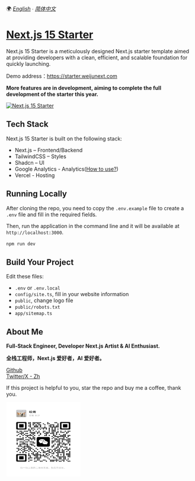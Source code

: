 🌍 _[English](README.md) ∙ [简体中文](README-zh.md)_

# [Next.js 15 Starter](https://starter.weijunext.com/)

Next.js 15 Starter is a meticulously designed Next.js starter template aimed at providing developers with a clean, efficient, and scalable foundation for quickly launching.

Demo address：https://starter.weijunext.com

**More features are in development, aiming to complete the full development of the starter this year.**

[![Next.js 15 Starter](./public/og.png)](https://www.starter.weijunext.com/)

## Tech Stack

Next.js 15 Starter is built on the following stack:

- Next.js – Frontend/Backend
- TailwindCSS – Styles
- Shadcn – UI
- Google Analytics - Analytics([How to use?](https://weijunext.com/article/979b9033-188c-4d88-bfff-6cf74d28420d))
- Vercel - Hosting

## Running Locally

After cloning the repo, you need to copy the `.env.example` file to create a `.env` file and fill in the required fields.

Then, run the application in the command line and it will be available at `http://localhost:3000`.

```bash
npm run dev
```

## Build Your Project

Edit these files:

- `.env` or `.env.local`
- `config/site.ts`, fill in your website information
- `public`, change logo file
- `public/robots.txt`
- `app/sitemap.ts`

## About Me

**Full-Stack Engineer, Developer Next.js Artist & AI Enthusiast.**

**全栈工程师，Next.js 爱好者，AI 爱好者。**

[Github](https://github.com/tewboo)  
[Twitter/X - Zh](https://twitter.com/Tewbooathtb)

If this project is helpful to you, star the repo and buy me a coffee, thank you.

<!-- <a href="https://www.buymeacoffee.com/weijunext" target="_blank"><img src="https://cdn.buymeacoffee.com/buttons/v2/default-yellow.png" alt="Buy Me A Coffee" style="height: 41px !important;width: 174px !important;" ></a> -->

<img src="./public/wechatQR1.png" alt="赞赏作者" style="height: 200px; width: 200px">
